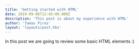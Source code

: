 ```yaml
---
title: 'Getting started with HTML'
date: 2019-09-06T12:45:00.000Z
description: 'This post is about my experience with HTML'
author: 'Tamas Piros'
layout: 'layouts/post.hbs'
---
```

In this post we are going to review some basic HTML elements :)